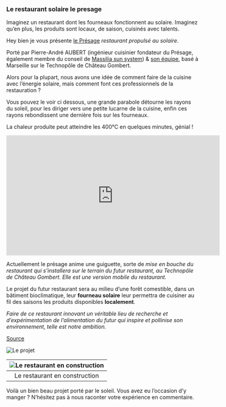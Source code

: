 ### Le restaurant solaire le presage

Imaginez un restaurant dont les fourneaux fonctionnent au solaire.
Imaginez qu’en plus, les produits sont locaux, de saison, cuisinés avec talents.

Hey bien je vous présente [le Présage](https://lepresage.fr/)
*restaurant propulsé au solaire*.

Porté par Pierre-André AUBERT
(ingénieur cuisinier fondateur du Présage,
également membre du conseil de [Massilia sun system](https://massiliasunsystem.org/))
& [son équipe](https://lepresage.fr/blog/qui-sommes-nous/),
basé à Marseille sur le Technopôle de Château Gombert.

Alors pour la plupart,
nous avons une idée de comment faire de la cuisine avec l’énergie solaire,
mais comment font ces professionnels de la restauration ?

Vous pouvez le voir ci dessous,
une grande parabole détourne les rayons du soleil,
pour les diriger vers une petite lucarne de la cuisine,
enfin ces rayons rebondissent une dernière fois sur les fourneaux.

La chaleur produite peut atteindre les 400°C en quelques minutes, génial !

<div class="iframe-container">
  <iframe
    width="560"
    height="315"
    src="https://www.youtube.com/embed/FfT5Yvc9VRM"
    title="YouTube video player"
    frameborder="0"
    allow="accelerometer; autoplay; clipboard-write; encrypted-media; gyroscope; picture-in-picture"
    allowfullscreen="">
  </iframe>
</div>

Actuellement le présage anime une guiguette,
sorte de *mise en bouche du restaurant qui s’installera sur le terrain du futur restaurant,
au Technopôle de Château Gombert.*
*Elle est une version mobile du restaurant.*

Le projet du futur restaurant sera au milieu d’une forêt comestible,
dans un bâtiment bioclimatique,
leur&nbsp;**fourneau solaire**&nbsp;leur permettra de cuisiner
au fil des saisons les produits disponibles&nbsp;**localement**.

*Faire de ce restaurant innovant un véritable lieu de recherche
et d’expérimentation de l’alimentation du futur qui inspire
et pollinise son environnement, telle est notre ambition.*

[Source](https://lepresage.fr/blog/inscription-investissement/)

![Le projet](https://lepresage.fr/blog/wp-content/uploads/MAR-PRESA-Planche-1200x800-1.jpg)

|![Le restaurant en construction](https://lepresage.fr/blog/wp-content/uploads/projet.jpg)|
|:--:|
|Le restaurant en construction|

Voilà un bien beau projet porté par le soleil.
Vous avez eu l’occasion d’y manger ?
N’hésitez pas à nous raconter votre expérience en commentaire.

